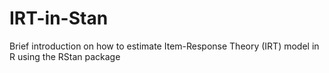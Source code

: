 # IRT-in-Stan

Brief introduction on how to estimate Item-Response Theory (IRT) model in R using the RStan package
